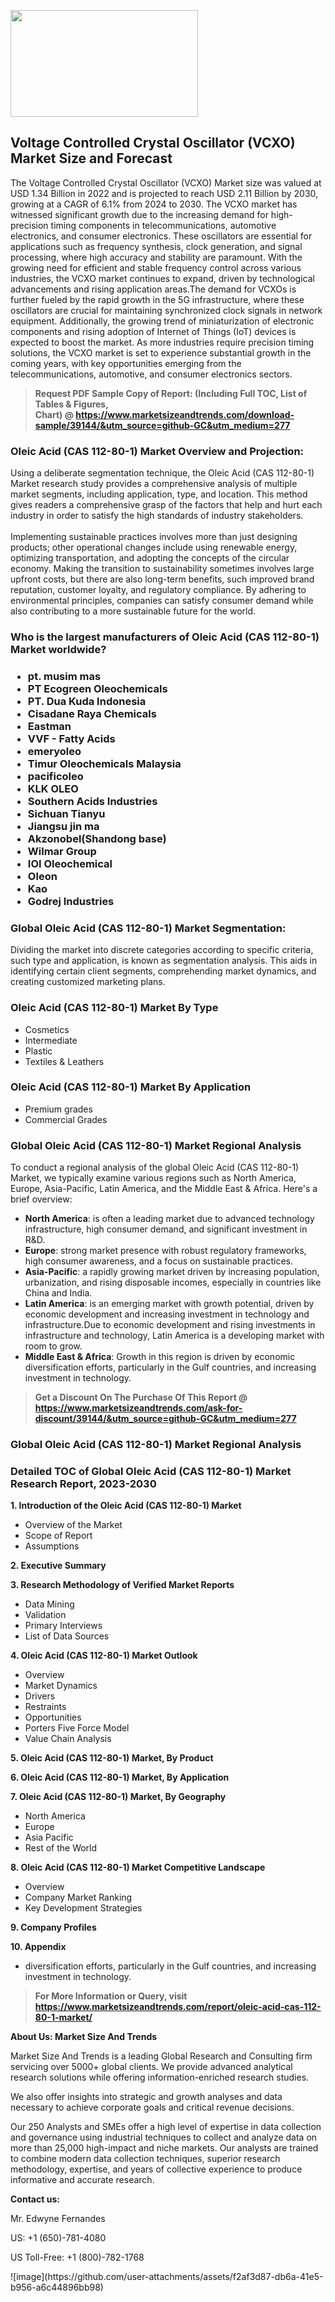 <p><img class="alignnone size-medium wp-image-20088" src="https://ffe5etoiles.com/wp-content/uploads/2024/12/MST1-300x171.png" alt="" width="300" height="171" /></p><h2>Voltage Controlled Crystal Oscillator (VCXO) Market Size and Forecast</h2><p>The Voltage Controlled Crystal Oscillator (VCXO) Market size was valued at USD 1.34 Billion in 2022 and is projected to reach USD 2.11 Billion by 2030, growing at a CAGR of 6.1% from 2024 to 2030. The VCXO market has witnessed significant growth due to the increasing demand for high-precision timing components in telecommunications, automotive electronics, and consumer electronics. These oscillators are essential for applications such as frequency synthesis, clock generation, and signal processing, where high accuracy and stability are paramount. With the growing need for efficient and stable frequency control across various industries, the VCXO market continues to expand, driven by technological advancements and rising application areas.The demand for VCXOs is further fueled by the rapid growth in the 5G infrastructure, where these oscillators are crucial for maintaining synchronized clock signals in network equipment. Additionally, the growing trend of miniaturization of electronic components and rising adoption of Internet of Things (IoT) devices is expected to boost the market. As more industries require precision timing solutions, the VCXO market is set to experience substantial growth in the coming years, with key opportunities emerging from the telecommunications, automotive, and consumer electronics sectors.</p><blockquote id="" class=""><strong>Request PDF Sample Copy of Report: (Including Full TOC, List of Tables &amp; Figures, Chart)&nbsp;@&nbsp;<strong><a href="https://www.marketsizeandtrends.com/download-sample/39144/&utm_source=github-GC&utm_medium=277" target="_blank">https://www.marketsizeandtrends.com/download-sample/39144/&utm_source=github-GC&utm_medium=277</a></strong></strong></blockquote><h3 id="" class="">Oleic Acid (CAS 112-80-1) Market&nbsp;Overview and Projection:</h3><p id="" class="">Using a deliberate segmentation technique, the Oleic Acid (CAS 112-80-1) Market research study provides a comprehensive analysis of multiple market segments, including application, type, and location. This method gives readers a comprehensive grasp of the factors that help and hurt each industry in order to satisfy the high standards of industry stakeholders. <br /> <br />Implementing sustainable practices involves more than just designing products; other operational changes include using renewable energy, optimizing transportation, and adopting the concepts of the circular economy. Making the transition to sustainability sometimes involves large upfront costs, but there are also long-term benefits, such improved brand reputation, customer loyalty, and regulatory compliance. By adhering to environmental principles, companies can satisfy consumer demand while also contributing to a more sustainable future for the world.</p><h3 id="" class="">Who is the largest manufacturers of&nbsp;Oleic Acid (CAS 112-80-1) Market worldwide?</h3><h3 class=""><p><ul><li>pt. musim mas </li><li> PT Ecogreen Oleochemicals </li><li> PT. Dua Kuda Indonesia </li><li> Cisadane Raya Chemicals </li><li> Eastman </li><li> VVF - Fatty Acids </li><li> emeryoleo </li><li> Timur Oleochemicals Malaysia </li><li> pacificoleo </li><li> KLK OLEO </li><li> Southern Acids Industries </li><li> Sichuan Tianyu </li><li> Jiangsu jin ma </li><li> Akzonobel(Shandong base) </li><li> Wilmar Group </li><li> IOI Oleochemical </li><li> Oleon </li><li> Kao </li><li> Godrej Industries</li></ul></p></h3><h3 id="" class="">Global&nbsp;Oleic Acid (CAS 112-80-1) Market Segmentation:</h3><p id="" class="">Dividing the market into discrete categories according to specific criteria, such type and application, is known as segmentation analysis. This aids in identifying certain client segments, comprehending market dynamics, and creating customized marketing plans.</p><h3 id="" class="">Oleic Acid (CAS 112-80-1) Market&nbsp;By Type</h3><p><p><ul><li>Cosmetics </li><li> Intermediate </li><li> Plastic </li><li> Textiles & Leathers</p></li></ul></p></p><h3 id="" class="">Oleic Acid (CAS 112-80-1) Market&nbsp;By Application</h3><p class=""><p><ul><li>Premium grades </li><li> Commercial Grades</li></ul></p></p><h3 id="" class="">Global Oleic Acid (CAS 112-80-1) Market Regional Analysis</h3><p id="" class="">To conduct a regional analysis of the global Oleic Acid (CAS 112-80-1) Market, we typically examine various regions such as North America, Europe, Asia-Pacific, Latin America, and the Middle East &amp; Africa. Here's a brief overview:</p><ul><li><strong>North America</strong>: is often a leading market due to advanced technology infrastructure, high consumer demand, and significant investment in R&amp;D.</li><li><strong>Europe</strong>: strong market presence with robust regulatory frameworks, high consumer awareness, and a focus on sustainable practices.</li><li><strong>Asia-Pacific</strong>: a rapidly growing market driven by increasing population, urbanization, and rising disposable incomes, especially in countries like China and India.</li><li><strong>Latin America</strong>: is an emerging market with growth potential, driven by economic development and increasing investment in technology and infrastructure.Due to economic development and rising investments in infrastructure and technology, Latin America is a developing market with room to grow.</li><li><strong>Middle East &amp; Africa</strong>: Growth in this region is driven by economic diversification efforts, particularly in the Gulf countries, and increasing investment in technology.</li></ul><blockquote id="" class=""><strong>Get a Discount On The Purchase Of This Report @ <strong><a href="https://www.marketsizeandtrends.com/ask-for-discount/39144/&utm_source=github-GC&utm_medium=277" target="_blank">https://www.marketsizeandtrends.com/ask-for-discount/39144/&utm_source=github-GC&utm_medium=277</a></strong></strong></blockquote><h3 id="" class="">Global Oleic Acid (CAS 112-80-1) Market Regional Analysis</h3><h3 id="" class="">Detailed TOC of Global Oleic Acid (CAS 112-80-1) Market Research Report, 2023-2030</h3><p id="" class=""><strong>1. Introduction of the Oleic Acid (CAS 112-80-1) Market</strong></p><ul><li>Overview of the Market</li><li>Scope of Report</li><li>Assumptions</li></ul><p id="" class=""><strong>2. Executive Summary</strong></p><p id="" class=""><strong>3. Research Methodology of Verified Market Reports</strong></p><ul><li>Data Mining</li><li>Validation</li><li>Primary Interviews</li><li>List of Data Sources</li></ul><p id="" class=""><strong>4. Oleic Acid (CAS 112-80-1) Market Outlook</strong></p><ul><li>Overview</li><li>Market Dynamics</li><li>Drivers</li><li>Restraints</li><li>Opportunities</li><li>Porters Five Force Model</li><li>Value Chain Analysis</li></ul><p id="" class=""><strong>5. Oleic Acid (CAS 112-80-1) Market, By Product</strong></p><p id="" class=""><strong>6. Oleic Acid (CAS 112-80-1) Market, By Application</strong></p><p id="" class=""><strong>7. Oleic Acid (CAS 112-80-1) Market, By Geography</strong></p><ul><li>North America</li><li>Europe</li><li>Asia Pacific</li><li>Rest of the World</li></ul><p id="" class=""><strong>8. Oleic Acid (CAS 112-80-1) Market Competitive Landscape</strong></p><ul><li>Overview</li><li>Company Market Ranking</li><li>Key Development Strategies</li></ul><p id="" class=""><strong>9. Company Profiles</strong></p><p id="" class=""><strong>10. Appendix</strong></p><ul><li>diversification efforts, particularly in the Gulf countries, and increasing investment in technology.</li></ul><blockquote id="" class=""><strong>For More Information or Query, visit <strong><strong><a href="https://www.marketsizeandtrends.com/report/oleic-acid-cas-112-80-1-market/" target="_blank">https://www.marketsizeandtrends.com/report/oleic-acid-cas-112-80-1-market/</a></strong></strong></strong></blockquote><p id="" class=""><strong>About Us: Market Size And Trends</strong></p><p id="" class="">Market Size And Trends is a leading Global Research and Consulting firm servicing over 5000+ global clients. We provide advanced analytical research solutions while offering information-enriched research studies.</p><p id="" class="">We also offer insights into strategic and growth analyses and data necessary to achieve corporate goals and critical revenue decisions.</p><p id="" class="">Our 250 Analysts and SMEs offer a high level of expertise in data collection and governance using industrial techniques to collect and analyze data on more than 25,000 high-impact and niche markets. Our analysts are trained to combine modern data collection techniques, superior research methodology, expertise, and years of collective experience to produce informative and accurate research.</p><p id="" class=""><strong>Contact us:</strong></p><p id="" class="">Mr. Edwyne Fernandes</p><p id="" class="">US: +1 (650)-781-4080</p><p id="" class="">US Toll-Free: +1 (800)-782-1768</p>
![image](https://github.com/user-attachments/assets/f2af3d87-db6a-41e5-b956-a6c44896bb98)

